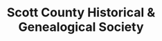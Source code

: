 ---
layout: repo
title: "Scott County Historical & Genealogical Society"
id: 1686
permalink: repos/1686/
---
